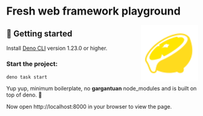 # Fresh web framework playground

<img align="right" src="./static/logo.svg" height="150px" alt="the fresh logo: a sliced lemon dripping with juice">

## 🚀 Getting started

Install [Deno CLI](https://deno.land/) version 1.23.0 or higher.


### Start the project:

```
deno task start
```

Yup yup, minimum boilerplate, no **gargantuan** node_modules and is built on top of deno. 🙌

Now open http://localhost:8000 in your browser to view the page.